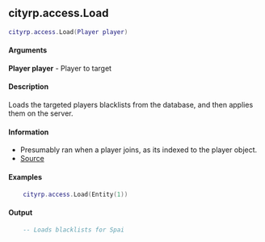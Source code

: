 
## cityrp.access.Load

```lua
cityrp.access.Load(Player player)
```

#### Arguments

**Player player** - Player to target

#### Description
Loads the targeted players blacklists from the database, and then applies them on the server.

#### Information
* Presumably ran when a player joins, as its indexed to the player object.
* [Source](https://app.assembla.com/spaces/roleplaygamemode/subversion/source/HEAD/gamemode/core/libraries/sv_access.lua#ln106)

#### Examples
```lua
	cityrp.access.Load(Entity(1))
```

#### Output
```lua
	-- Loads blacklists for Spai
```
